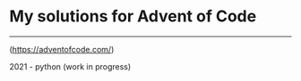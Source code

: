 # My solutions for Advent of Code 
---------------------------------
(https://adventofcode.com/)

2021 - python (work in progress)
